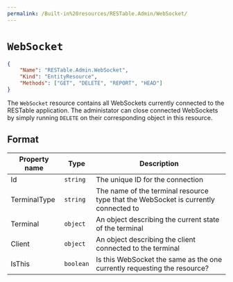 ```yaml
---
permalink: /Built-in%20resources/RESTable.Admin/WebSocket/
---
```


# `WebSocket`

```json
{
    "Name": "RESTable.Admin.WebSocket",
    "Kind": "EntityResource",
    "Methods": ["GET", "DELETE", "REPORT", "HEAD"]
}
```

The `WebSocket` resource contains all WebSockets currently connected to the RESTable application. The administator can close connected WebSockets by simply running `DELETE` on their corresponding object in this resource.

## Format

Property name | Type      | Description
------------- | --------- | -----------------------------------------------------------------------------------
Id            | `string`  | The unique ID for the connection
TerminalType  | `string`  | The name of the terminal resource type that the WebSocket is currently connected to
Terminal      | `object`  | An object describing the current state of the terminal
Client        | `object`  | An object describing the client connected to the terminal
IsThis        | `boolean` | Is this WebSocket the same as the one currently requesting the resource?
